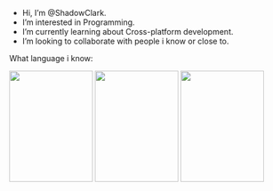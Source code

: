 - Hi, I’m @ShadowClark.
- I’m interested in Programming.
- I’m currently learning about Cross-platform development.
- I’m looking to collaborate with people i know or close to.



What language i know:

<img src="https://user-images.githubusercontent.com/116656099/199559935-bf2f82d9-a425-4b0d-ae58-a75cef15129e.svg" width=150 height=200> <img src="https://user-images.githubusercontent.com/116656099/199559918-bf1278cd-4de2-4a66-9b4c-3ba470ed46cb.svg" width=150 height=200>
<img src="https://user-images.githubusercontent.com/116656099/199559953-f7e643a3-6f43-49f2-9cc1-c1117018c482.svg" width=150 height=200>
